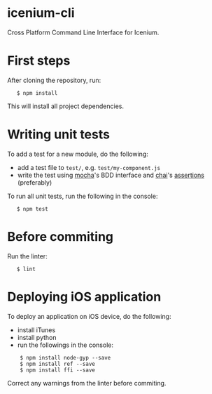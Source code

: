 icenium-cli
===========

Cross Platform Command Line Interface for Icenium.

First steps
===
After cloning the repository, run:

```
   $ npm install
```

This will install all project dependencies.


Writing unit tests
===
To add a test for a new module, do the following:

* add a test file to `test/`, e.g. `test/my-component.js`
* write the test using [mocha][1]'s BDD interface and [chai][3]'s [assertions][2] (preferably)

To run all unit tests, run the following in the console:

```
   $ npm test
```

Before commiting
===
Run the linter:

```
   $ lint
```

Deploying iOS application
==
To deploy an application on iOS device, do the following:

* install iTunes
* install python
* run the followings in the console:

```
	$ npm install node-gyp --save
	$ npm install ref --save
	$ npm install ffi --save
```	
Correct any warnings from the linter before commiting.

[1]: http://visionmedia.github.io/mocha/#interfaces
[2]: http://chaijs.com/api/assert/
[3]: http://chaijs.com/guide/styles/#assert

